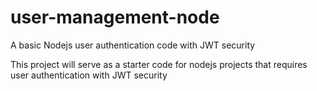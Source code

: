# user-management-node
A basic Nodejs user authentication code with JWT security

This project will serve as a starter code for nodejs projects that requires user authentication with JWT security